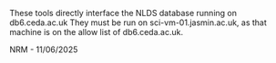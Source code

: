 These tools directly interface the NLDS database running on db6.ceda.ac.uk
They must be run on sci-vm-01.jasmin.ac.uk, as that machine is on the allow 
list of db6.ceda.ac.uk.

NRM - 11/06/2025
